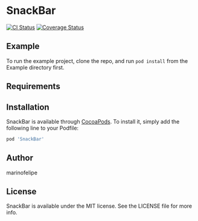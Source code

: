 # SnackBar

[![CI Status](http://img.shields.io/travis/marinofelipe/SnackBar.svg?style=flat)](https://travis-ci.org/marinofelipe/SnackBar)
[![Coverage Status](https://coveralls.io/repos/github/marinofelipe/SnackBar/badge.svg?branch=master)](https://coveralls.io/github/marinofelipe/SnackBar?branch=master)
<!--[![Version](https://img.shields.io/cocoapods/v/SnackBar.svg?style=flat)](http://cocoapods.org/pods/SnackBar)-->
<!--[![License](https://img.shields.io/cocoapods/l/SnackBar.svg?style=flat)](http://cocoapods.org/pods/SnackBar)-->
<!--[![Platform](https://img.shields.io/cocoapods/p/SnackBar.svg?style=flat)](http://cocoapods.org/pods/SnackBar)-->

## Example

To run the example project, clone the repo, and run `pod install` from the Example directory first.

## Requirements

## Installation

SnackBar is available through [CocoaPods](http://cocoapods.org). To install
it, simply add the following line to your Podfile:

```ruby
pod 'SnackBar'
```

## Author

marinofelipe

## License

SnackBar is available under the MIT license. See the LICENSE file for more info.
